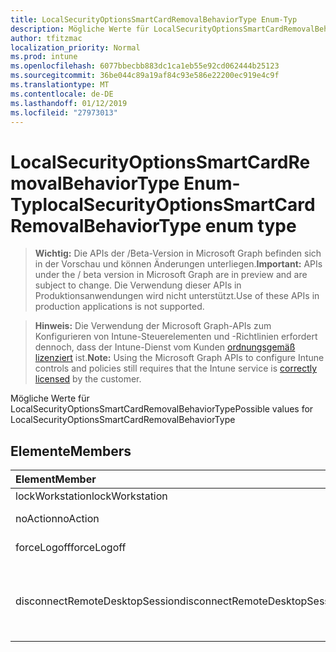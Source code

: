 ```yaml
---
title: LocalSecurityOptionsSmartCardRemovalBehaviorType Enum-Typ
description: Mögliche Werte für LocalSecurityOptionsSmartCardRemovalBehaviorType
author: tfitzmac
localization_priority: Normal
ms.prod: intune
ms.openlocfilehash: 6077bbecbb883dc1ca1eb55e92cd062444b25123
ms.sourcegitcommit: 36be044c89a19af84c93e586e22200ec919e4c9f
ms.translationtype: MT
ms.contentlocale: de-DE
ms.lasthandoff: 01/12/2019
ms.locfileid: "27973013"
---
```

# <a name="localsecurityoptionssmartcardremovalbehaviortype-enum-type"></a><span data-ttu-id="d877a-103">LocalSecurityOptionsSmartCardRemovalBehaviorType Enum-Typ</span><span class="sxs-lookup"><span data-stu-id="d877a-103">localSecurityOptionsSmartCardRemovalBehaviorType enum type</span></span>

> <span data-ttu-id="d877a-104">**Wichtig:** Die APIs der /Beta-Version in Microsoft Graph befinden sich in der Vorschau und können Änderungen unterliegen.</span><span class="sxs-lookup"><span data-stu-id="d877a-104">**Important:** APIs under the / beta version in Microsoft Graph are in preview and are subject to change.</span></span> <span data-ttu-id="d877a-105">Die Verwendung dieser APIs in Produktionsanwendungen wird nicht unterstützt.</span><span class="sxs-lookup"><span data-stu-id="d877a-105">Use of these APIs in production applications is not supported.</span></span>

> <span data-ttu-id="d877a-106">**Hinweis:** Die Verwendung der Microsoft Graph-APIs zum Konfigurieren von Intune-Steuerelementen und -Richtlinien erfordert dennoch, dass der Intune-Dienst vom Kunden [ordnungsgemäß lizenziert](https://go.microsoft.com/fwlink/?linkid=839381) ist.</span><span class="sxs-lookup"><span data-stu-id="d877a-106">**Note:** Using the Microsoft Graph APIs to configure Intune controls and policies still requires that the Intune service is [correctly licensed](https://go.microsoft.com/fwlink/?linkid=839381) by the customer.</span></span>

<span data-ttu-id="d877a-107">Mögliche Werte für LocalSecurityOptionsSmartCardRemovalBehaviorType</span><span class="sxs-lookup"><span data-stu-id="d877a-107">Possible values for LocalSecurityOptionsSmartCardRemovalBehaviorType</span></span>
## <a name="members"></a><span data-ttu-id="d877a-108">Elemente</span><span class="sxs-lookup"><span data-stu-id="d877a-108">Members</span></span>
|<span data-ttu-id="d877a-109">Element</span><span class="sxs-lookup"><span data-stu-id="d877a-109">Member</span></span>|<span data-ttu-id="d877a-110">Wert</span><span class="sxs-lookup"><span data-stu-id="d877a-110">Value</span></span>|<span data-ttu-id="d877a-111">Beschreibung</span><span class="sxs-lookup"><span data-stu-id="d877a-111">Description</span></span>|
|:---|:---|:---|
|<span data-ttu-id="d877a-112">lockWorkstation</span><span class="sxs-lookup"><span data-stu-id="d877a-112">lockWorkstation</span></span>|<span data-ttu-id="d877a-113">0</span><span class="sxs-lookup"><span data-stu-id="d877a-113">0</span></span>|<span data-ttu-id="d877a-114">Keine Aktion</span><span class="sxs-lookup"><span data-stu-id="d877a-114">No Action</span></span>|
|<span data-ttu-id="d877a-115">noAction</span><span class="sxs-lookup"><span data-stu-id="d877a-115">noAction</span></span>|<span data-ttu-id="d877a-116">1</span><span class="sxs-lookup"><span data-stu-id="d877a-116">1</span></span>|<span data-ttu-id="d877a-117">Arbeitsstation sperren</span><span class="sxs-lookup"><span data-stu-id="d877a-117">Lock Workstation</span></span>|
|<span data-ttu-id="d877a-118">forceLogoff</span><span class="sxs-lookup"><span data-stu-id="d877a-118">forceLogoff</span></span>|<span data-ttu-id="d877a-119">2</span><span class="sxs-lookup"><span data-stu-id="d877a-119">2</span></span>|<span data-ttu-id="d877a-120">Abmeldung erzwingen</span><span class="sxs-lookup"><span data-stu-id="d877a-120">Force Logoff</span></span>|
|<span data-ttu-id="d877a-121">disconnectRemoteDesktopSession</span><span class="sxs-lookup"><span data-stu-id="d877a-121">disconnectRemoteDesktopSession</span></span>|<span data-ttu-id="d877a-122">3</span><span class="sxs-lookup"><span data-stu-id="d877a-122">3</span></span>|<span data-ttu-id="d877a-123">Trennen Sie bei einer Remotesitzung Remote Desktop Services</span><span class="sxs-lookup"><span data-stu-id="d877a-123">Disconnect if a remote Remote Desktop Services session</span></span>|





